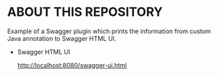 # ABOUT THIS REPOSITORY

Example of a Swagger plugin which prints the information from custom Java annotation to Swagger HTML UI.

- Swagger HTML UI

  <http://localhost:8080/swagger-ui.html>
